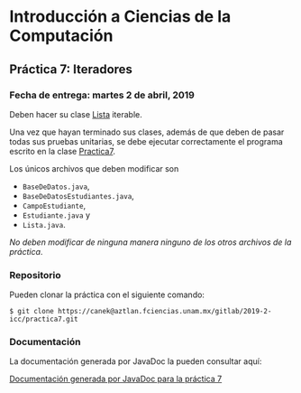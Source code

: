 Introducción a Ciencias de la Computación
=========================================

Práctica 7: Iteradores
----------------------

### Fecha de entrega: martes 2 de abril, 2019

Deben hacer su clase
[Lista](https://aztlan.fciencias.unam.mx/gitlab/2019-2-icc/practica7/blob/master/src/main/java/mx/unam/ciencias/icc/Lista.java)
iterable.

Una vez que hayan terminado sus clases, además de que deben de pasar todas sus
pruebas unitarias, se debe ejecutar correctamente el programa escrito en la
clase
[Practica7](https://aztlan.fciencias.unam.mx/gitlab/2019-2-icc/practica7/blob/master/src/main/java/mx/unam/ciencias/icc/Practica7.java).

Los únicos archivos que deben modificar son

* `BaseDeDatos.java`,
* `BaseDeDatosEstudiantes.java`,
* `CampoEstudiante`,
* `Estudiante.java` y
* `Lista.java`.

*No deben modificar de ninguna manera ninguno de los otros archivos de la
práctica*.

### Repositorio

Pueden clonar la práctica con el siguiente comando:

```shell
$ git clone https://canek@aztlan.fciencias.unam.mx/gitlab/2019-2-icc/practica7.git
```

### Documentación

La documentación generada por JavaDoc la pueden consultar aquí:

[Documentación generada por JavaDoc para la práctica 7](https://aztlan.fciencias.unam.mx/~canek/2019-2-icc/practica7/apidocs/index.html)

